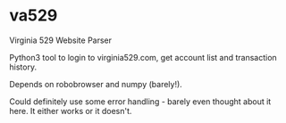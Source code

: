 # va529
Virginia 529 Website Parser

Python3 tool to login to virginia529.com, get account list and transaction history.

Depends on robobrowser and numpy (barely!).  

Could definitely use some error handling - barely even thought about it here.  It either works or it doesn't.
